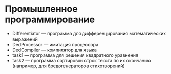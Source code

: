 # Промышленное программирование

- Differentiator &mdash; программа для дифференцирования математических выражений
- DedProcessor &mdash; имитация процессора
- DedCompiler &mdash; компилятор для языка
- task1 &mdash; программа для решения квадратного уравнения
- task2 &mdash; программа сортировки строк текста по их окончанию (например, для бредогенераторов стихотворений)
